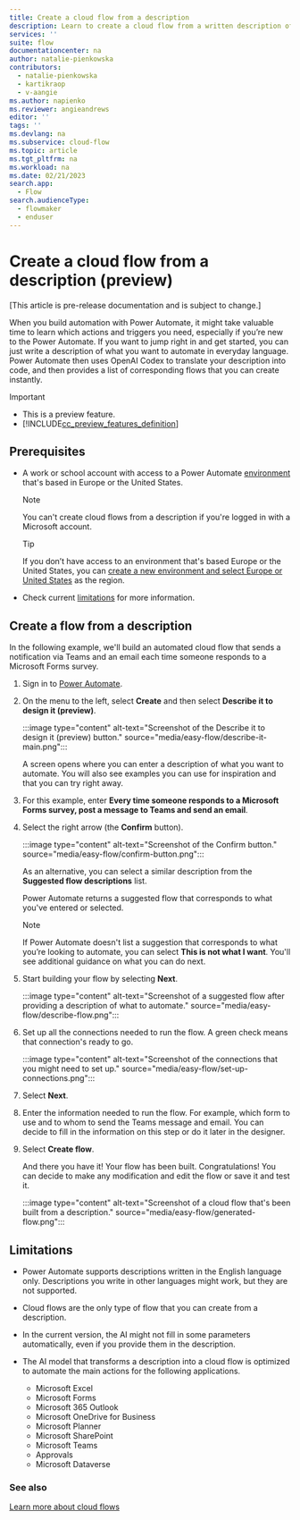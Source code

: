 ```yaml
---
title: Create a cloud flow from a description
description: Learn to create a cloud flow from a written description of the scenario.
services: ''
suite: flow
documentationcenter: na
author: natalie-pienkowska
contributors:
  - natalie-pienkowska
  - kartikraop
  - v-aangie
ms.author: napienko
ms.reviewer: angieandrews
editor: ''
tags: ''
ms.devlang: na
ms.subservice: cloud-flow
ms.topic: article
ms.tgt_pltfrm: na
ms.workload: na
ms.date: 02/21/2023
search.app: 
  - Flow
search.audienceType: 
  - flowmaker
  - enduser
---
```


# Create a cloud flow from a description (preview)

[This article is pre-release documentation and is subject to change.]

When you build automation with Power Automate, it might take valuable time to learn which actions and triggers you need, especially if you’re new to the Power Automate. If you want to jump right in and get started, you can just write a description of what you want to automate in everyday language. Power Automate then uses OpenAI Codex to translate your description into code, and then provides a list of corresponding flows that you can create instantly.

> [!IMPORTANT]
>
> - This is a preview feature.
> - [!INCLUDE[cc_preview_features_definition](includes/cc-preview-features-definition.md)]

## Prerequisites

- A work or school account with access to a Power Automate [environment](/power-platform/admin/create-environment#create-an-environment-in-the-power-platform-admin-center) that's based in Europe or the United States.
  
  >[!NOTE]
  >You can't create cloud flows from a description if you're logged in with a Microsoft account.

  >[!TIP]
  >If you don’t have access to an environment that's based Europe or the United States, you can [create a new environment and select Europe or United States](/power-platform/admin/create-environment#create-an-environment-in-the-power-platform-admin-center) as the region.

- Check current [limitations](#limitations) for more information.

## Create a flow from a description

In the following example, we'll build an automated cloud flow that sends a notification via Teams and an email each time someone responds to a Microsoft Forms survey.

1. Sign in to [Power Automate](https://make.powerautomate.com).

1. On the menu to the left, select **Create** and then select **Describe it to design it (preview)**.

   :::image type="content" alt-text="Screenshot of the Describe it to design it (preview) button." source="media/easy-flow/describe-it-main.png":::

   A screen opens where you can enter a description of what you want to automate. You will also see examples you can use for inspiration and that you can try right away.

1. For this example, enter **Every time someone responds to a Microsoft Forms survey, post a message to Teams and send an email**.

1. Select the right arrow (the **Confirm** button).

    :::image type="content" alt-text="Screenshot of the Confirm button." source="media/easy-flow/confirm-button.png":::

    As an alternative, you can select a similar description from the **Suggested flow descriptions** list.

   Power Automate returns a suggested flow that corresponds to what you've entered or selected.

   >[!NOTE]
   >If Power Automate doesn't list a suggestion that corresponds to what you’re looking to automate, you can select **This is not what I want**. You'll see additional guidance on what you can do next.

1. Start building your flow by selecting **Next**.

   :::image type="content" alt-text="Screenshot of a suggested flow after providing a description of what to automate." source="media/easy-flow/describe-flow.png":::

1. Set up all the connections needed to run the flow. A green check means that connection's ready to go.

    :::image type="content" alt-text="Screenshot of the connections that you might need to set up." source="media/easy-flow/set-up-connections.png":::

1. Select **Next**.

1. Enter the information needed to run the flow. For example, which form to use and to whom to send the Teams message and email. You can decide to fill in the information on this step or do it later in the designer.

1. Select **Create flow**.

   And there you have it! Your flow has been built. Congratulations! You can decide to make any modification and edit the flow or save it and test it.

    :::image type="content" alt-text="Screenshot of a cloud flow that's been built from a description." source="media/easy-flow/generated-flow.png":::

## Limitations

- Power Automate supports descriptions written in the English language only. Descriptions you write in other languages might work, but they are not supported.

- Cloud flows are the only type of flow that you can create from a description.

- In the current version, the AI might not fill in some parameters automatically, even if you provide them in the description.

- The AI model that transforms a description into a cloud flow is optimized to automate the main actions for the following applications.

  - Microsoft Excel
  - Microsoft Forms
  - Microsoft 365 Outlook
  - Microsoft OneDrive for Business
  - Microsoft Planner
  - Microsoft SharePoint
  - Microsoft Teams
  - Approvals
  - Microsoft Dataverse
  
### See also

[Learn more about cloud flows](./overview-cloud.md)
